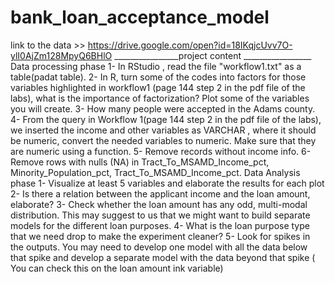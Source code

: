 # bank_loan_acceptance_model
link to the data >> https://drive.google.com/open?id=18IKqjcUvv7O-ylI0AjZm128MpyQ6BHlO
________________project content _________________
Data processing phase
1- In RStudio , read the file "workflow1.txt" as a table(padat table).
2- In R, turn some of the codes into factors for those variables highlighted in workflow1
(page 144 step 2 in the pdf file of the labs), what is the importance of factorization? Plot
some of the variables you will create.
3- How many people were accepted in the Adams county.
4- From the query in Workflow 1(page 144 step 2 in the pdf file of the labs), we inserted the
income and other variables as VARCHAR , where it should be numeric, convert the needed
variables to numeric. Make sure that they are numeric using a function.
5- Remove records without income info.
6- Remove rows with nulls (NA) in Tract_To_MSAMD_Income_pct, Minority_Population_pct,
Tract_To_MSAMD_Income_pct.
Data Analysis phase
1- Visualize at least 5 variables and elaborate the results for each plot
2- Is there a relation between the applicant income and the loan amount, elaborate?
3- Check whether the loan amount has any odd, multi-modal distribution. This may suggest
to us that we might want to build separate models for the different loan purposes.
4- What is the loan purpose type that we need drop to make the experiment cleaner?
5- Look for spikes in the outputs. You may need to develop one model with all the data
below that spike and develop a separate model with the data beyond that spike ( You can
check this on the loan amount ink variable)
